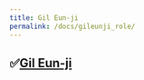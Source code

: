 ```yaml
---
title: Gil Eun-ji
permalink: /docs/gileunji_role/
---
```

## &#9989;[Gil Eun-ji](https://github.com/EunJiGil)<br>
